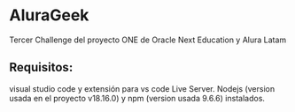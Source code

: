 # AluraGeek
Tercer Challenge del proyecto ONE de Oracle Next Education y Alura Latam

## Requisitos:
visual studio code y extensión para vs code Live Server.
Nodejs (version usada en el proyecto v18.16.0) y npm (version usada 9.6.6) instalados.
